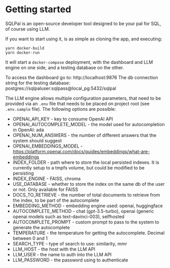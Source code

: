# Getting started

SQLPal is an open-source developer tool designed to be your pal for SQL, of course using LLM.

If you want to start using it, is as simple as cloning the app, and executing:

```
yarn docker-build
yarn docker-run
```

It will start a `docker-compose` deployment, with the dashboard and LLM engine on one side, and a testing database on the other.

To access the dashboard go to: http://localhost:9876
The db connection string for the testing database: postgres://sqlpaluser:sqlpass@local_pg:5432/sqlpal

The LLM engine allows multiple configuration parameters, that need to be provided via an `.env` file that needs to be placed on project root (see `.env.sample` file).
The following options are possible:

- OPENAI_API_KEY - key to consume OpenAI API
- OPENAI_AUTOCOMPLETE_MODEL - the model used for autocompletion in OpenAI: ada
- OPENAI_NUM_ANSWERS - the number of different answers that the system should suggest
- OPENAI_EMBEDDINGS_MODEL - https://platform.openai.com/docs/guides/embeddings/what-are-embeddings
- INDEX_FOLDER - path where to store the local persisted indexes. It is currently setup to a tmpfs volume, but could be modified to be persisting
- INDEX_ENGINE - FAISS, chroma
- USE_DATABASE - whether to store the index on the same db of the user or not. Only available for FAISS
- DOCS_TO_RETRIEVE - the number of total documents to retrieve from the index, to be part of the autocomplete
- EMBEDDING_METHOD - embedding engine used: openai, huggingface
- AUTOCOMPLETE_METHOD - chat (gpt-3.5-turbo), openai (generic openai models such as text-davinci-003), selfhosted
- AUTOCOMPLETE_PROMPT - custom prompt to pass to the system to generate the autocomplete
- TEMPERATURE - the temperature for getting the autocomplete. Decimal between 0 and 1
- SEARCH_TYPE - type of search to use: similarity, mmr
- LLM_HOST - the host with the LLM API
- LLM_USER - the name to auth into the LLM API
- LLM_PASSWORD - the password using to authenticate
